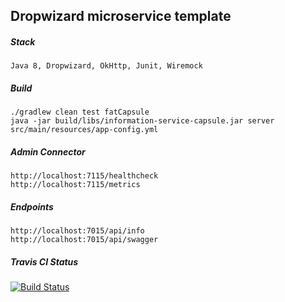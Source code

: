 ## Dropwizard microservice template

##### Stack
```
Java 8, Dropwizard, OkHttp, Junit, Wiremock
```

##### Build
```
./gradlew clean test fatCapsule
java -jar build/libs/information-service-capsule.jar server src/main/resources/app-config.yml
```

##### Admin Connector
```
http://localhost:7115/healthcheck
http://localhost:7115/metrics
```

##### Endpoints
```
http://localhost:7015/api/info
http://localhost:7015/api/swagger
```

##### Travis CI Status

[![Build Status](https://travis-ci.org/happysathya/dropwizard-microservice-template.svg?branch=master)](https://travis-ci.org/happysathya/dropwizard-microservice-template)
